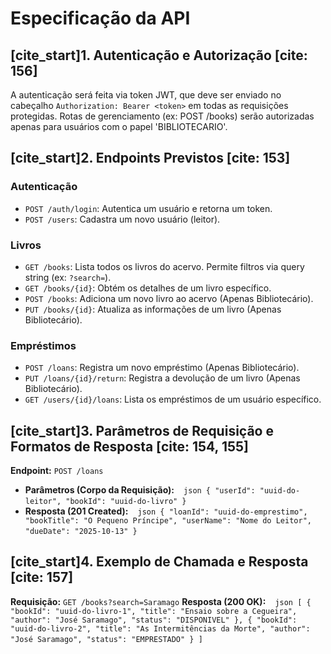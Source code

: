 # Especificação da API

## [cite_start]1. Autenticação e Autorização [cite: 156]

A autenticação será feita via token JWT, que deve ser enviado no cabeçalho `Authorization: Bearer <token>` em todas as requisições protegidas. Rotas de gerenciamento (ex: POST /books) serão autorizadas apenas para usuários com o papel 'BIBLIOTECARIO'.

## [cite_start]2. Endpoints Previstos [cite: 153]

### Autenticação
* `POST /auth/login`: Autentica um usuário e retorna um token.
* `POST /users`: Cadastra um novo usuário (leitor).

### Livros
* `GET /books`: Lista todos os livros do acervo. Permite filtros via query string (ex: `?search=`).
* `GET /books/{id}`: Obtém os detalhes de um livro específico.
* `POST /books`: Adiciona um novo livro ao acervo (Apenas Bibliotecário).
* `PUT /books/{id}`: Atualiza as informações de um livro (Apenas Bibliotecário).

### Empréstimos
* `POST /loans`: Registra um novo empréstimo (Apenas Bibliotecário).
* `PUT /loans/{id}/return`: Registra a devolução de um livro (Apenas Bibliotecário).
* `GET /users/{id}/loans`: Lista os empréstimos de um usuário específico.

## [cite_start]3. Parâmetros de Requisição e Formatos de Resposta [cite: 154, 155]

**Endpoint:** `POST /loans`
* **Parâmetros (Corpo da Requisição):**
    ` ` `json
    {
      "userId": "uuid-do-leitor",
      "bookId": "uuid-do-livro"
    }
    ` ` `
* **Resposta (201 Created):**
    ` ` `json
    {
      "loanId": "uuid-do-emprestimo",
      "bookTitle": "O Pequeno Príncipe",
      "userName": "Nome do Leitor",
      "dueDate": "2025-10-13"
    }
    ` ` `

## [cite_start]4. Exemplo de Chamada e Resposta [cite: 157]

**Requisição:** `GET /books?search=Saramago`
**Resposta (200 OK):**
` ` `json
[
    {
        "bookId": "uuid-do-livro-1",
        "title": "Ensaio sobre a Cegueira",
        "author": "José Saramago",
        "status": "DISPONIVEL"
    },
    {
        "bookId": "uuid-do-livro-2",
        "title": "As Intermitências da Morte",
        "author": "José Saramago",
        "status": "EMPRESTADO"
    }
]
` ` `